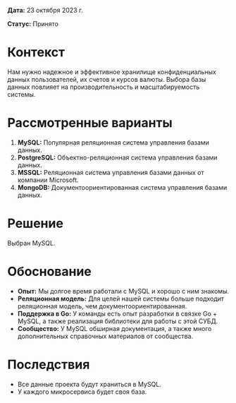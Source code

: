 **Дата:** 23 октября 2023 г.

**Статус:** Принято

# Контекст

Нам нужно надежное и эффективное хранилище конфиденциальных данных пользователей, их счетов и курсов валюты. Выбора базы данных повлияет на производительность и масштабируемость системы.

# Рассмотренные варианты

1. **MySQL:** Популярная реляционная система управления базами данных.
2. **PostgreSQL:** Объектно-реляционная система управления базами данных.
3. **MSSQL:** Реляционная система управления базами данных от компании Microsoft.
4. **MongoDB:** Документоориентированная система управления базами данных.

# Решение

Выбран MySQL.

# Обоснование

- **Опыт:** Мы долгое время работали с MySQL и хорошо с ним знакомы.
- **Реляционная модель:** Для целей нашей системы больше подходит реляционная модель, чем документоориентированная.
- **Поддержка в Go:** У команды есть опыт разработки в связке Go + MySQL, а также реализация библиотеки для работы с этой СУБД.
- **Сообщество:** У MySQL обширная документация, а также много дополнительных справочных материалов от сообщества.

# Последствия

- Все данные проекта будут храниться в MySQL.
- У каждого микросервиса будет своя база.
